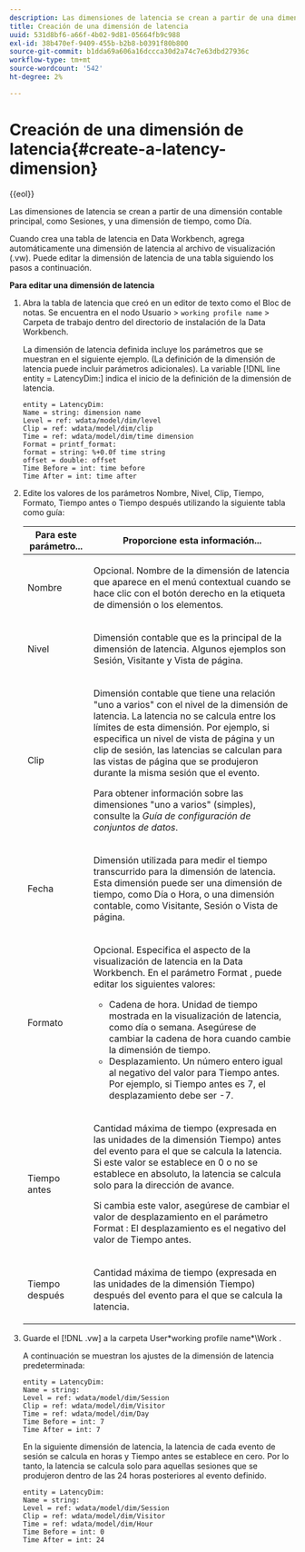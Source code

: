 ```yaml
---
description: Las dimensiones de latencia se crean a partir de una dimensión contable principal, como Sesiones, y una dimensión de tiempo, como Día.
title: Creación de una dimensión de latencia
uuid: 531d8bf6-a66f-4b02-9d81-05664fb9c988
exl-id: 38b470ef-9409-455b-b2b8-b0391f80b800
source-git-commit: b1dda69a606a16dccca30d2a74c7e63dbd27936c
workflow-type: tm+mt
source-wordcount: '542'
ht-degree: 2%

---
```


# Creación de una dimensión de latencia{#create-a-latency-dimension}

{{eol}}

Las dimensiones de latencia se crean a partir de una dimensión contable principal, como Sesiones, y una dimensión de tiempo, como Día.

Cuando crea una tabla de latencia en Data Workbench, agrega automáticamente una dimensión de latencia al archivo de visualización (.vw). Puede editar la dimensión de latencia de una tabla siguiendo los pasos a continuación.

**Para editar una dimensión de latencia**

1. Abra la tabla de latencia que creó en un editor de texto como el Bloc de notas. Se encuentra en el nodo Usuario > `working profile name` > Carpeta de trabajo dentro del directorio de instalación de la Data Workbench.

   La dimensión de latencia definida incluye los parámetros que se muestran en el siguiente ejemplo. (La definición de la dimensión de latencia puede incluir parámetros adicionales). La variable [!DNL line entity = LatencyDim:] indica el inicio de la definición de la dimensión de latencia.

   ```
   entity = LatencyDim:
   Name = string: dimension name
   Level = ref: wdata/model/dim/level
   Clip = ref: wdata/model/dim/clip
   Time = ref: wdata/model/dim/time dimension
   Format = printf_format: 
   format = string: %+0.0f time string
   offset = double: offset
   Time Before = int: time before
   Time After = int: time after
   ```

1. Edite los valores de los parámetros Nombre, Nivel, Clip, Tiempo, Formato, Tiempo antes o Tiempo después utilizando la siguiente tabla como guía:

   <table id="table_13DF30B8B7314F118D0ED5DF9EA70B9B"> 
   <thead> 
   <tr> 
      <th colname="col1" class="entry"> Para este parámetro... </th> 
      <th colname="col2" class="entry"> Proporcione esta información... </th> 
   </tr> 
   </thead>
   <tbody> 
   <tr> 
      <td colname="col1"> <p>Nombre </p> </td> 
      <td colname="col2"> <p>Opcional. Nombre de la dimensión de latencia que aparece en el menú contextual cuando se hace clic con el botón derecho en la etiqueta de dimensión o los elementos. </p> </td> 
   </tr> 
   <tr> 
      <td colname="col1"> <p>Nivel </p> </td> 
      <td colname="col2"> <p>Dimensión contable que es la principal de la dimensión de latencia. Algunos ejemplos son Sesión, Visitante y Vista de página. </p> </td> 
   </tr> 
   <tr> 
      <td colname="col1"> <p>Clip </p> </td> 
      <td colname="col2"> <p>Dimensión contable que tiene una relación "uno a varios" con el nivel de la dimensión de latencia. La latencia no se calcula entre los límites de esta dimensión. Por ejemplo, si especifica un nivel de vista de página y un clip de sesión, las latencias se calculan para las vistas de página que se produjeron durante la misma sesión que el evento. </p> <p>Para obtener información sobre las dimensiones "uno a varios" (simples), consulte la <i>Guía de configuración de conjuntos de datos</i>. </p> </td> 
   </tr> 
   <tr> 
      <td colname="col1"> <p>Fecha </p> </td> 
      <td colname="col2"> <p>Dimensión utilizada para medir el tiempo transcurrido para la dimensión de latencia. Esta dimensión puede ser una dimensión de tiempo, como Día o Hora, o una dimensión contable, como Visitante, Sesión o Vista de página. </p> </td> 
   </tr> 
   <tr> 
      <td colname="col1"> Formato </td> 
      <td colname="col2"> <p>Opcional. Especifica el aspecto de la visualización de latencia en la Data Workbench. En el parámetro Format , puede editar los siguientes valores: 
      <ul id="ul_ABF4C17BDE2E4F6C9CBDD933674DE861"> 
         <li id="li_5ED6A7267C81444983AF8507ADC6A5AB">Cadena de hora. Unidad de tiempo mostrada en la visualización de latencia, como día o semana. Asegúrese de cambiar la cadena de hora cuando cambie la dimensión de tiempo. </li> 
         <li id="li_E3B517ECE1494221AAE90455CC0AAB42">Desplazamiento. Un número entero igual al negativo del valor para Tiempo antes. Por ejemplo, si Tiempo antes es 7, el desplazamiento debe ser -7. </li> 
      </ul> </p> </td> 
   </tr> 
   <tr> 
      <td colname="col1"> <p>Tiempo antes </p> </td> 
      <td colname="col2"> <p>Cantidad máxima de tiempo (expresada en las unidades de la dimensión Tiempo) antes del evento para el que se calcula la latencia. Si este valor se establece en 0 o no se establece en absoluto, la latencia se calcula solo para la dirección de avance. </p> <p>Si cambia este valor, asegúrese de cambiar el valor de desplazamiento en el parámetro Format : El desplazamiento es el negativo del valor de Tiempo antes. </p> </td> 
   </tr> 
   <tr> 
      <td colname="col1"> <p>Tiempo después </p> </td> 
      <td colname="col2"> <p>Cantidad máxima de tiempo (expresada en las unidades de la dimensión Tiempo) después del evento para el que se calcula la latencia. </p> </td> 
   </tr> 
   </tbody> 
   </table>

1. Guarde el [!DNL .vw] a la carpeta User\*working profile name*\Work .

   A continuación se muestran los ajustes de la dimensión de latencia predeterminada:

   ```
   entity = LatencyDim:
   Name = string: 
   Level = ref: wdata/model/dim/Session
   Clip = ref: wdata/model/dim/Visitor
   Time = ref: wdata/model/dim/Day
   Time Before = int: 7
   Time After = int: 7
   ```

   En la siguiente dimensión de latencia, la latencia de cada evento de sesión se calcula en horas y Tiempo antes se establece en cero. Por lo tanto, la latencia se calcula solo para aquellas sesiones que se produjeron dentro de las 24 horas posteriores al evento definido.

   ```
   entity = LatencyDim:
   Name = string:
   Level = ref: wdata/model/dim/Session
   Clip = ref: wdata/model/dim/Visitor
   Time = ref: wdata/model/dim/Hour
   Time Before = int: 0
   Time After = int: 24
   ```
